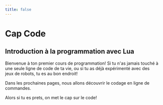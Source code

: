 ```yaml
---
title: false
---
```


# Cap Code
## Introduction à la programmation avec Lua 

Bienvenue à ton premier cours de programmation! Si tu n'as jamais touché à une seule ligne de code de ta vie, ou si tu as déjà expérimenté avec des jeux de robots, tu es au bon endroit!

Dans les prochaines pages, nous allons découvrir le codage en ligne de commandes. 

Alors si tu es prets, on met le cap sur le code!
